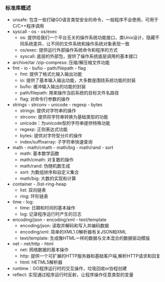 ### 标准库概述
- unsafe: 包含一些打破GO语言类型安全的命令，一般程序不会使用，可用于C/C++程序调用
- syscall - os - os/exec
    - os: 提供给我们一个平台无关的操作系统功能接口，类Unix设计，隐藏不同系统差异，让不同的文件系统和操作系统对象表现一致
    - os/exec: 提供运行外部操作系统命令和程序的方式
    - syscall: 底层的外部包，提供了操作系统底层调用的基本接口
- archive/tar /zip-compress: 压缩/解压缩文件功能
- fmt - io - bufio - path/filepath - flag
    - fmt: 提供了格式化输入输出功能
    - io: 提供了基本输入输出功能，大多数是围绕系统功能的封装
    - bufio: 缓冲输入输出的功能的封装
    - path/filepath: 用来操作当前系统的目标文件名路径
    - flag: 对命令行参数的操作
- strings - strconv - unicode - regexp - bytes
    - strings: 提供对字符串的操作
    - strconv: 提供将字符串转换为基础类型的功能
    - unicode：为unicode型的字符串提供特殊功能
    - regexp: 正则表达式功能
    - bytes: 提供对字符型分片的操作
    - index/suffixarray: 子字符串快速查询
- math - math/cmath - math/big - math/rand - sort
    - math: 基本数学函数
    - math/cmath: 对复数的操作
    - math/rand: 伪随机数生成
    - sort: 为数组排序和自定义集合
    - math/big: 大数的实现和计算
- container - /list-ring-heap
    - list: 双向链表
    - ring: 环形链表
- time - log:
    - time: 日期和时间的基本操作
    - log: 记录程序运行时产生的日志
- encoding/json - encoding/xml - text/template
    - encoding/json: 读取并解码和写入并编码数据
    - encoding/xml: 简单的XML1.0解析器有关JSON和XML
    - text/template: 生成像HTML一样的数据与文本混合的数据驱动模版
- net - net/http - html
    - net: 网络数据的基本操作
    - http: 提供一个可扩展的HTTP服务器和基础客户端,解析HTTP请求和回复
    - html: HETML5解析器
- runtime：GO程序运行时的交互操作，垃圾回收or协程创建
- reflect: 实现通过程序运行时反射，让程序操作任意类型的变量

